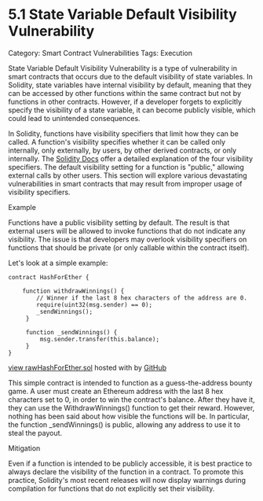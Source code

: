 # 5.1 State Variable Default Visibility Vulnerability

Category: Smart Contract Vulnerabilities
Tags: Execution

State Variable Default Visibility Vulnerability is a type of vulnerability in smart contracts that occurs due to the default visibility of state variables. In Solidity, state variables have internal visibility by default, meaning that they can be accessed by other functions within the same contract but not by functions in other contracts. However, if a developer forgets to explicitly specify the visibility of a state variable, it can become publicly visible, which could lead to unintended consequences.

In Solidity, functions have visibility specifiers that limit how they can be called. A function's visibility specifies whether it can be called only internally, only externally, by users, by other derived contracts, or only internally. The [Solidity Docs](http://solidity.readthedocs.io/en/latest/contracts.html?highlight=library#visibility-and-getters) offer a detailed explanation of the four visibility specifiers. The default visibility setting for a function is "public," allowing external calls by other users. This section will explore various devastating vulnerabilities in smart contracts that may result from improper usage of visibility specifiers.

Example

Functions have a public visibility setting by default. The result is that external users will be allowed to invoke functions that do not indicate any visibility. The issue is that developers may overlook visibility specifiers on functions that should be private (or only callable within the contract itself).

Let's look at a simple example:

```
contract HashForEther {

    function withdrawWinnings() {
        // Winner if the last 8 hex characters of the address are 0.
        require(uint32(msg.sender) == 0);
        _sendWinnings();
     }

     function _sendWinnings() {
         msg.sender.transfer(this.balance);
     }
}

```

[view raw](https://gist.github.com/vasa-develop/21cc35d8a48d7768ab6acaff28b5a445/raw/82a7cd87b6e9da9dcc4a880f29f9ff86bde172d0/HashForEther.sol)[HashForEther.sol](https://gist.github.com/vasa-develop/21cc35d8a48d7768ab6acaff28b5a445#file-hashforether-sol) hosted with by [GitHub](https://github.com/)

This simple contract is intended to function as a guess-the-address bounty game. A user must create an Ethereum address with the last 8 hex characters set to 0, in order to win the contract's balance. After they have it, they can use the WithdrawWinnings() function to get their reward. However, nothing has been said about how visible the functions will be. In particular, the function _sendWinnings() is public, allowing any address to use it to steal the payout.

Mitigation

Even if a function is intended to be publicly accessible, it is best practice to always declare the visibility of the function in a contract. To promote this practice, Solidity's most recent releases will now display warnings during compilation for functions that do not explicitly set their visibility.